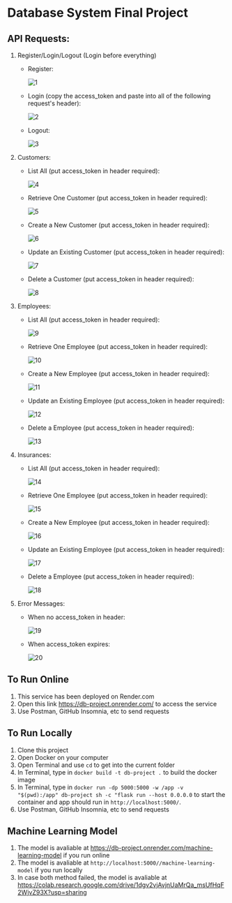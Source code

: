 # Database System Final Project

## API Requests:

1. Register/Login/Logout (Login before everything)

   * Register:

     ![1](./images/1.png)

   * Login (copy the access_token and paste into all of the following request's header):

     ![2](./images/2.png)

   * Logout:

     ![3](./images/3.png)

2. Customers:

   * List All (put access_token in header required):

     ![4](./images/4.png)

   * Retrieve One Customer (put access_token in header required):

     ![5](./images/5.png)

   * Create a New Customer (put access_token in header required):

     ![6](./images/6.png)

   * Update an Existing Customer (put access_token in header required):

     ![7](./images/7.png)

   * Delete a Customer (put access_token in header required):

     ![8](./images/8.png)

3. Employees:

   * List All (put access_token in header required):

     ![9](./images/9.png)

   * Retrieve One Employee (put access_token in header required):

     ![10](./images/10.png)

   * Create a New Employee (put access_token in header required):

     ![11](./images/11.png)

   * Update an Existing Employee (put access_token in header required):

     ![12](./images/12.png)

   * Delete a Employee (put access_token in header required):

     ![13](./images/13.png)

3. Insurances:

   * List All (put access_token in header required):

     ![14](./images/14.png)

   * Retrieve One Employee (put access_token in header required):

     ![15](./images/15.png)

   * Create a New Employee (put access_token in header required):

     ![16](./images/16.png)

   * Update an Existing Employee (put access_token in header required):

     ![17](./images/17.png)

   * Delete a Employee (put access_token in header required):

     ![18](./images/18.png)
3. Error Messages:
   * When no access_token in header:

     ![19](./images/19.png)

   * When access_token expires:

     ![20](./images/20.png)
## To Run Online

1. This service has been deployed on Render.com
2. Open this link https://db-project.onrender.com/ to access the service
3. Use Postman, GitHub Insomnia, etc to send requests



## To Run Locally
1. Clone this project
2. Open Docker on your computer
3. Open Terminal and use `cd` to get into the current folder
4. In Terminal, type in `docker build -t db-project .` to build the docker image
5. In Terminal, type in `docker run -dp 5000:5000 -w /app -v "$(pwd):/app" db-project sh -c "flask run --host 0.0.0.0` to start the container and app should run in `http://localhost:5000/`.
6. Use Postman, GitHub Insomnia, etc to send requests



## Machine Learning Model
1. The model is avaliable at https://db-project.onrender.com/machine-learning-model if you run online
2. The model is avaliable at `http://localhost:5000//machine-learning-model` if you run locally
3. In case both method failed, the model is avaliable at https://colab.research.google.com/drive/1dgv2vjAvjnUaMrQa_msUfHqF2WjvZ93X?usp=sharing

